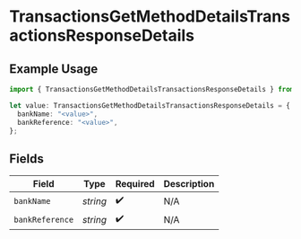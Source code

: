 # TransactionsGetMethodDetailsTransactionsResponseDetails

## Example Usage

```typescript
import { TransactionsGetMethodDetailsTransactionsResponseDetails } from "open-billing/models/operations";

let value: TransactionsGetMethodDetailsTransactionsResponseDetails = {
  bankName: "<value>",
  bankReference: "<value>",
};
```

## Fields

| Field              | Type               | Required           | Description        |
| ------------------ | ------------------ | ------------------ | ------------------ |
| `bankName`         | *string*           | :heavy_check_mark: | N/A                |
| `bankReference`    | *string*           | :heavy_check_mark: | N/A                |